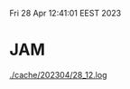 Fri 28 Apr 12:41:01 EEST 2023
# JAM
<a href='./cache/202304/28_12.log'>./cache/202304/28_12.log</a>
